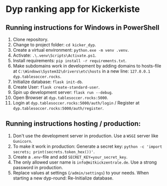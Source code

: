 # Dyp ranking app for Kickerkiste

## Running instructions for Windows in PowerShell

1. Clone repository.
2. Change to project folder: `cd kicker_dyp`.
3. Create a virtual environment: `python.exe -m venv .venv`.
4. Activate: `.\.venv\Scripts\Activate.ps1`.
5. Install requirements: `pip install -r requirements.txt`.
6. Make subdomains work in development by adding domains to hosts-file at `C:\Windows\System32\drivers\etc\hosts` in a new line: `127.0.0.1 dyp.tablesoccer.rocks`.
7. Initialize database: `flask init-db`.
8. Create User: `flask create-standard-user`.
9. Spin up development server: `flask run --debug`.
10. Open Browser at `dyp.tablesoccer.rocks:5000`.
11. Login at `dyp.tablesoccer.rocks:5000/auth/login` / Register at `dyp.tablesoccer.rocks:5000/auth/register`.

## Running instructions hosting / production:

1. Don't use the development server in production. Use a `WSGI` server like `Gunicorn`.
2. To make it work in production: Generate a secret key: `python -c 'import secrets; print(secrets.token_hex())'`.
3. Create a `.env`-file and add `SECRET_KEY=your_secret_key`.
4. The only allowed user name is `info@mitkickzentrale.de`. Use a strong password in production.
5. Replace values at settings (`/admin/settings`) to your needs. When starting a new dyp-round: Re-Initialize database.
